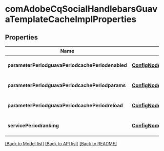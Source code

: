 # comAdobeCqSocialHandlebarsGuavaTemplateCacheImplProperties

## Properties
Name | Type | Description | Notes
------------ | ------------- | ------------- | -------------
**parameterPeriodguavaPeriodcachePeriodenabled** | [**ConfigNodePropertyBoolean**](ConfigNodePropertyBoolean.md) |  | [optional] [default to null]
**parameterPeriodguavaPeriodcachePeriodparams** | [**ConfigNodePropertyString**](ConfigNodePropertyString.md) |  | [optional] [default to null]
**parameterPeriodguavaPeriodcachePeriodreload** | [**ConfigNodePropertyBoolean**](ConfigNodePropertyBoolean.md) |  | [optional] [default to null]
**servicePeriodranking** | [**ConfigNodePropertyInteger**](ConfigNodePropertyInteger.md) |  | [optional] [default to null]

[[Back to Model list]](../README.md#documentation-for-models) [[Back to API list]](../README.md#documentation-for-api-endpoints) [[Back to README]](../README.md)


